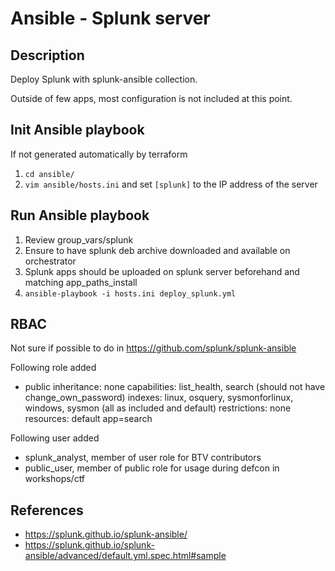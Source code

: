 # Ansible - Splunk server
## Description

Deploy Splunk with splunk-ansible collection.

Outside of few apps, most configuration is not included at this point.

## Init Ansible playbook
If not generated automatically by terraform
1. `cd ansible/`
1. `vim ansible/hosts.ini` and set `[splunk]` to the IP address of the server

## Run Ansible playbook
1. Review group_vars/splunk
1. Ensure to have splunk deb archive downloaded and available on orchestrator
1. Splunk apps should be uploaded on splunk server beforehand and matching app_paths_install
1. `ansible-playbook -i hosts.ini deploy_splunk.yml`

## RBAC

Not sure if possible to do in https://github.com/splunk/splunk-ansible

Following role added

* public
    inheritance: none
    capabilities: list_health, search (should not have change_own_password)
    indexes: linux, osquery, sysmonforlinux, windows, sysmon (all as included and default)
    restrictions: none
    resources: default app=search

Following user added

* splunk_analyst, member of user role for BTV contributors
* public_user, member of public role for usage during defcon in workshops/ctf


## References
* https://splunk.github.io/splunk-ansible/
* https://splunk.github.io/splunk-ansible/advanced/default.yml.spec.html#sample
